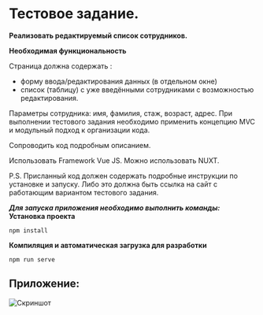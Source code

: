# Тестовое задание.

**Реализовать  редактируемый список сотрудников.**

**Необходимая функциональность**

Страница должна содержать :

- форму ввода/редактирования данных (в отдельном окне)
- список (таблицу) с  уже введёнными сотрудниками с возможностью редактирования.

Параметры сотрудника: имя, фамилия, стаж, возраст, адрес.
При выполнении тестового задания необходимо применить  концепцию  MVC и модульный подход  к организации кода. 

Сопроводить код подробным описанием. 

Использовать Framework Vue JS. Можно использовать NUXT. 

P.S. Присланный код  должен содержать подробные инструкции по установке и запуску.
Либо это должна быть ссылка на сайт с работающим вариантом тестового задания.

***Для запуска приложения необходимо выполнить команды:***
**Установка проекта**

```npm install```

**Компиляция и автоматическая загрузка для разработки**

```npm run serve```


## Приложение:
![Скриншот](https://github.com/omar-sultanov/employees-list/blob/main/public/Application.png)

